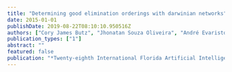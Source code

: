```yaml
---
title: "Determining good elimination orderings with darwinian networks"
date: 2015-01-01
publishDate: 2019-08-22T08:10:10.950516Z
authors: ["Cory James Butz", "Jhonatan Souza Oliveira", "André Evaristo dos Santos"]
publication_types: ["1"]
abstract: ""
featured: false
publication: "*Twenty-eighth International Florida Artificial Intelligence Research Society Conference (FLAIRS)*"
---
```


